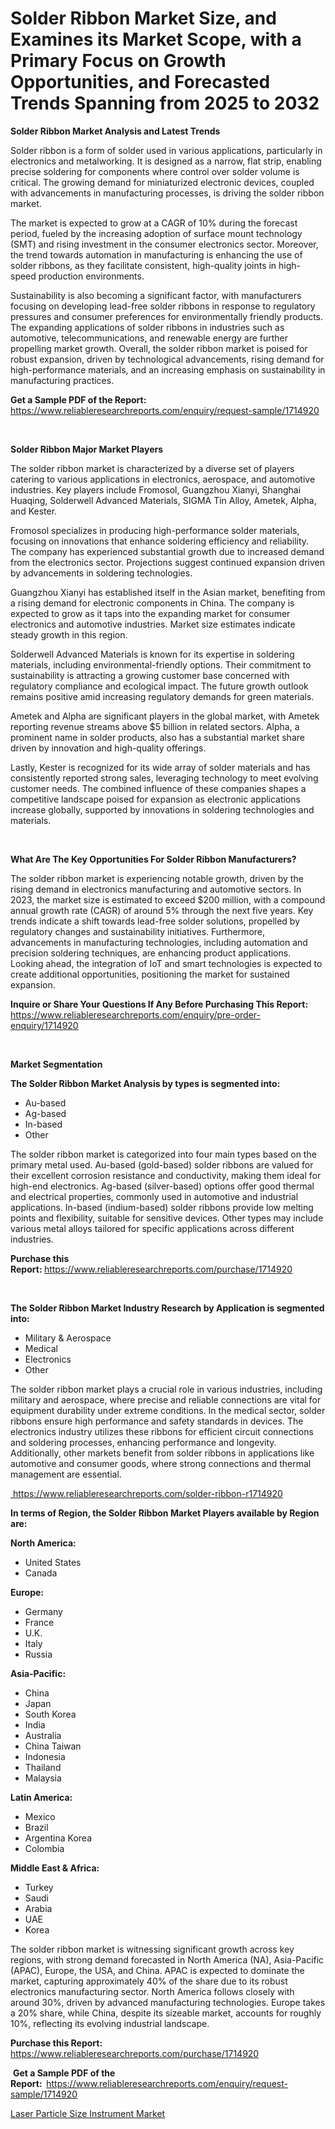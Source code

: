 <p><h1>Solder Ribbon Market Size, and Examines its Market Scope, with a Primary Focus on Growth Opportunities, and Forecasted Trends Spanning from 2025 to 2032</h1></p><p><strong>Solder Ribbon Market Analysis and Latest Trends</strong></p>
<p><p>Solder ribbon is a form of solder used in various applications, particularly in electronics and metalworking. It is designed as a narrow, flat strip, enabling precise soldering for components where control over solder volume is critical. The growing demand for miniaturized electronic devices, coupled with advancements in manufacturing processes, is driving the solder ribbon market.</p><p>The market is expected to grow at a CAGR of 10% during the forecast period, fueled by the increasing adoption of surface mount technology (SMT) and rising investment in the consumer electronics sector. Moreover, the trend towards automation in manufacturing is enhancing the use of solder ribbons, as they facilitate consistent, high-quality joints in high-speed production environments.</p><p>Sustainability is also becoming a significant factor, with manufacturers focusing on developing lead-free solder ribbons in response to regulatory pressures and consumer preferences for environmentally friendly products. The expanding applications of solder ribbons in industries such as automotive, telecommunications, and renewable energy are further propelling market growth. Overall, the solder ribbon market is poised for robust expansion, driven by technological advancements, rising demand for high-performance materials, and an increasing emphasis on sustainability in manufacturing practices.</p></p>
<p><strong>Get a Sample PDF of the Report:&nbsp;</strong> <a href="https://www.reliableresearchreports.com/enquiry/request-sample/1714920?utm_campaign=2279&utm_medium=2&utm_source=Github&utm_content=ia&utm_term=28032025&utm_id=solder-ribbon">https://www.reliableresearchreports.com/enquiry/request-sample/1714920</a></p>
<p>&nbsp;</p>
<p><strong>Solder Ribbon Major Market Players</strong></p>
<p><p>The solder ribbon market is characterized by a diverse set of players catering to various applications in electronics, aerospace, and automotive industries. Key players include Fromosol, Guangzhou Xianyi, Shanghai Huaqing, Solderwell Advanced Materials, SIGMA Tin Alloy, Ametek, Alpha, and Kester.</p><p>Fromosol specializes in producing high-performance solder materials, focusing on innovations that enhance soldering efficiency and reliability. The company has experienced substantial growth due to increased demand from the electronics sector. Projections suggest continued expansion driven by advancements in soldering technologies.</p><p>Guangzhou Xianyi has established itself in the Asian market, benefiting from a rising demand for electronic components in China. The company is expected to grow as it taps into the expanding market for consumer electronics and automotive industries. Market size estimates indicate steady growth in this region.</p><p>Solderwell Advanced Materials is known for its expertise in soldering materials, including environmental-friendly options. Their commitment to sustainability is attracting a growing customer base concerned with regulatory compliance and ecological impact. The future growth outlook remains positive amid increasing regulatory demands for green materials.</p><p>Ametek and Alpha are significant players in the global market, with Ametek reporting revenue streams above $5 billion in related sectors. Alpha, a prominent name in solder products, also has a substantial market share driven by innovation and high-quality offerings.</p><p>Lastly, Kester is recognized for its wide array of solder materials and has consistently reported strong sales, leveraging technology to meet evolving customer needs. The combined influence of these companies shapes a competitive landscape poised for expansion as electronic applications increase globally, supported by innovations in soldering technologies and materials.</p></p>
<p>&nbsp;</p>
<p><strong>What Are The Key Opportunities For Solder Ribbon Manufacturers?</strong></p>
<p><p>The solder ribbon market is experiencing notable growth, driven by the rising demand in electronics manufacturing and automotive sectors. In 2023, the market size is estimated to exceed $200 million, with a compound annual growth rate (CAGR) of around 5% through the next five years. Key trends indicate a shift towards lead-free solder solutions, propelled by regulatory changes and sustainability initiatives. Furthermore, advancements in manufacturing technologies, including automation and precision soldering techniques, are enhancing product applications. Looking ahead, the integration of IoT and smart technologies is expected to create additional opportunities, positioning the market for sustained expansion.</p></p>
<p><strong>Inquire or Share Your Questions If Any Before Purchasing This Report:</strong> <a href="https://www.reliableresearchreports.com/enquiry/pre-order-enquiry/1714920?utm_campaign=2279&utm_medium=2&utm_source=Github&utm_content=ia&utm_term=28032025&utm_id=solder-ribbon">https://www.reliableresearchreports.com/enquiry/pre-order-enquiry/1714920</a></p>
<p>&nbsp;</p>
<p><strong>Market Segmentation</strong></p>
<p><strong>The Solder Ribbon Market Analysis by types is segmented into:</strong></p>
<p><ul><li>Au-based</li><li>Ag-based</li><li>In-based</li><li>Other</li></ul></p>
<p><p>The solder ribbon market is categorized into four main types based on the primary metal used. Au-based (gold-based) solder ribbons are valued for their excellent corrosion resistance and conductivity, making them ideal for high-end electronics. Ag-based (silver-based) options offer good thermal and electrical properties, commonly used in automotive and industrial applications. In-based (indium-based) solder ribbons provide low melting points and flexibility, suitable for sensitive devices. Other types may include various metal alloys tailored for specific applications across different industries.</p></p>
<p><strong>Purchase this Report:&nbsp;</strong><a href="https://www.reliableresearchreports.com/purchase/1714920?utm_campaign=2279&utm_medium=2&utm_source=Github&utm_content=ia&utm_term=28032025&utm_id=solder-ribbon">https://www.reliableresearchreports.com/purchase/1714920</a></p>
<p>&nbsp;</p>
<p><strong>The Solder Ribbon Market Industry Research by Application is segmented into:</strong></p>
<p><ul><li>Military & Aerospace</li><li>Medical</li><li>Electronics</li><li>Other</li></ul></p>
<p><p>The solder ribbon market plays a crucial role in various industries, including military and aerospace, where precise and reliable connections are vital for equipment durability under extreme conditions. In the medical sector, solder ribbons ensure high performance and safety standards in devices. The electronics industry utilizes these ribbons for efficient circuit connections and soldering processes, enhancing performance and longevity. Additionally, other markets benefit from solder ribbons in applications like automotive and consumer goods, where strong connections and thermal management are essential.</p></p>
<p><a href="https://www.reliableresearchreports.com/solder-ribbon-r1714920?utm_campaign=2279&utm_medium=2&utm_source=Github&utm_content=ia&utm_term=28032025&utm_id=solder-ribbon">&nbsp;https://www.reliableresearchreports.com/solder-ribbon-r1714920</a></p>
<p><strong>In terms of Region, the Solder Ribbon Market Players available by Region are:</strong></p>
<p>
    <p> <strong> North America: </strong>
        <ul>
            <li>United States</li>
            <li>Canada</li>
        </ul>
        </p> 
    <p> <strong> Europe: </strong>
        <ul>
            <li>Germany</li>
            <li>France</li>
            <li>U.K.</li>
            <li>Italy</li>
            <li>Russia</li>
        </ul>
        </p> 
    <p> <strong> Asia-Pacific: </strong>
        <ul>
            <li>China</li>
            <li>Japan</li>
            <li>South Korea</li>
            <li>India</li>
            <li>Australia</li>
            <li>China Taiwan</li>
            <li>Indonesia</li>
            <li>Thailand</li>
            <li>Malaysia</li>
        </ul>
        </p> 
    <p> <strong> Latin America: </strong>
        <ul>
            <li>Mexico</li>
            <li>Brazil</li>
            <li>Argentina Korea</li>
            <li>Colombia</li>
        </ul>
        </p> 
    <p> <strong> Middle East & Africa: </strong>
        <ul>
            <li>Turkey</li>
            <li>Saudi</li>
            <li>Arabia</li>
            <li>UAE</li>
            <li>Korea</li>
        </ul>
    </p>
    </p>
<p><p>The solder ribbon market is witnessing significant growth across key regions, with strong demand forecasted in North America (NA), Asia-Pacific (APAC), Europe, the USA, and China. APAC is expected to dominate the market, capturing approximately 40% of the share due to its robust electronics manufacturing sector. North America follows closely with around 30%, driven by advanced manufacturing technologies. Europe takes a 20% share, while China, despite its sizeable market, accounts for roughly 10%, reflecting its evolving industrial landscape.</p></p>
<p><strong>Purchase this Report: </strong><a href="https://www.reliableresearchreports.com/purchase/1714920?utm_campaign=2279&utm_medium=2&utm_source=Github&utm_content=ia&utm_term=28032025&utm_id=solder-ribbon">https://www.reliableresearchreports.com/purchase/1714920</a></p>
<p>&nbsp;<strong>Get a Sample PDF of the Report:&nbsp;&nbsp;</strong><a href="https://www.reliableresearchreports.com/enquiry/request-sample/1714920?utm_campaign=2279&utm_medium=2&utm_source=Github&utm_content=ia&utm_term=28032025&utm_id=solder-ribbon">https://www.reliableresearchreports.com/enquiry/request-sample/1714920</a></p>
<p><strong></strong></p>
<p><p><a href="https://github.com/kathiestrine5ty/Market-Research-Report-List-2/blob/main/laser-particle-size-instrument-market.md?utm_campaign=2279&utm_medium=2&utm_source=Github&utm_content=ia&utm_term=28032025&utm_id=solder-ribbon">Laser Particle Size Instrument Market</a></p></p>